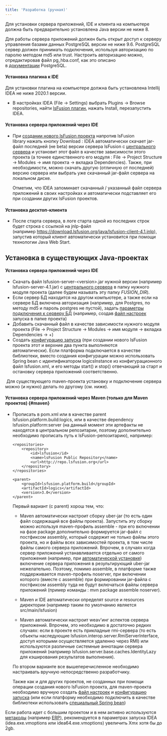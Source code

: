 ```yaml
---
title: 'Разработка (ручная)'
---
```


Для установки сервера приложений, IDE и клиента на компьютере должна быть предварительно установлена Java версии не ниже 8.

Для работы сервера приложений должен быть открыт доступ к серверу управления базами данных PostgreSQL версии не ниже 9.6. PostgreSQL сервер должен принимать подключения, используя авторизацию по паролю методом md5 или trust. Настроить авторизацию можно, отредактировав файл pg\_hba.conf, как это описано в [документации](http://www.postgresql.org/docs/9.2/static/auth-pg-hba-conf.html) PostgreSQL.

#### Установка плагина к IDE

Для установки плагина на компьютере должна быть установлена Intellij IDEA не ниже 2020.1 версии.

-   В настройках IDEA (File -> Settings) выбрать Plugins -> Browse repositories, найти [lsFusion плагин](https://plugins.jetbrains.com/plugin/7601-lsfusion), нажать Install, перезапустить IDEA.

#### Установка сервера приложений через IDE

-   При [создании нового lsFusion проекта](IDE.md#newproject) напротив lsFusion library нажать кнопку Download : IDEA автоматически скачает jar-файл последней (не beta) версии сервера lsFusion с [центрального сервера](https://download.lsfusion.org/java) и установит этот файл в качестве зависимости этого проекта (а точнее единственного его модуля : File → Project Structure → Modules → имя проекта → вкладка Dependencies). Также, при необходимости, можно скачать другую (отличную от последней) версию сервера или выбрать уже скачанный jar-файл сервера на локальном диске.  

    Отметим, что IDEA запоминает скачанный / указанный файл сервера приложений в своих настройках и автоматически подставляет его при создании других lsFusion проектов. 

#### Установка десктоп-клиента

-   После старта сервера, в логе старта одной из последних строк будет строка с ссылкой на jnlp-файл (например <https://download.lsfusion.org/java/lsfusion-client-4.1.jnlp>), запустив который клиент автоматически установится при помощи технологии Java Web Start.

## Установка в существующих Java-проектах

#### Установка сервера приложений через IDE

-   Скачать файл lsfusion-server-<version\>.jar нужной версии (например lsfusion-server-4.1.jar) с [центрального сервера](https://download.lsfusion.org/java) в папку нужного модуля проекта (далее будем называть эту папку *$FUSION\_DIR$*).
-   Если сервер БД находится на другом компьютере, а также если на сервере БД включена авторизация (например, для Postgres, по методу md5 и пароль postgres не пустой), задать [параметры подключения к серверу БД](Параметры_запуска.md#connectdb-broken) (например, создав [файл настроек](Параметры_запуска.md#filesettings-broken) запуска в папке проекта)
-   Добавить скачанный файл в качестве зависимости нужного модуля проекта (File → Project Structure → Modules → имя модуля → вкладка Dependencies → +) 
-   Создать [конфигурацию запуска](IDE.md#configuration) (при создании нового lsFusion проекта этот и верхние два пункта выполняются автоматически). Если платформа подключается в качестве библиотеки, вместо создания конфигурации можно использовать Spring bean c идентификатором logicsInstance из конфигурационного файл lsfusion.xml, и его методы start() и stop() отвечающий за старт и остановку сервера приложений соответственно.

 Для существующего maven-проекта установку и подключение сервера можно (и нужно) делать по другому (см. ниже). 

#### Установка сервера приложений через Maven (только для Maven проектов) {#maven}

-   Прописать в pom.xml или в качестве parent lsfusion.platform.build:logics, или в качестве dependency lsfusion.platform:server (на данный момент эти артефакты не находятся в центральном репозитарии, поэтому дополнительно необходимо прописать путь к lsFusion-репозитарию), например:

        <repositories>
            <repository>
                <id>lsfusion</id>
                <name>lsFusion Public Repository</name>
                <url>http://repo.lsfusion.org</url>
            </repository>
        </repositories>

        <parent>
            <groupId>lsfusion.platform.build</groupId>
            <artifactId>logics</artifactId>
            <version>3.0</version>
        </parent>

    Первый вариант (с parent) хорош тем, что:

    -   Maven автоматически настроит сборку uber-jar (то есть один файл содержащий все файлы проекта). Запустить эту сборку можно используя maven-профиль assemble - при его включении на фазе package дополнительно формируется jar-файл с постфиксом assembly, который содержит не только файлы этого проекта, но и файлы всех зависимостей проекта, в том числе файлы самого сервера приложений. Впрочем, в случаях когда сервер приложений устанавливается отдельно от самого приложения (например, при [автоматической установке](Выполнение_авто.md)) включение сервера приложения в результирующий uber-jar нежелательно. Поэтому, помимо assemble, в платформе также поддерживается maven-профиль noserver, при включении которого (вместе с assemble) при формировании jar-файла с постфиксом assembly туда не будут включаться файлы сервера приложений (пример команды : mvn package assemble noserver).

    -   Maven и IDE автоматически определят source и resources директории (например таким по умолчанию является src/main/lsfusion)

    -   Maven автоматически настроит weav'инг аспектов сервера приложений. Впрочем, это необходимо в достаточно редких случаях: если в проекте есть прикладные rmi-сервера (то есть объекты наследующие lsfusion.interop.server.RmiServerInterface, доступ которыми осуществляется удаленно через RMI) или используются различные системные аннотации сервера приложений (например lsfusion.server.base.caches.IdentityLazy для кэширования результатов выполнения).

    По втором варианте все вышеперечисленное необходимо настраивать вручную непосредственно разработчику.

    Также как и для других проектов, не созданных при помощи операции создания нового lsFusion проекта, для maven-проекта необходимо вручную создать [файл настроек](Параметры_запуска.md#filesettings-broken) и [конфигурацию запуска](IDE.md#configuration) (или если платформу необходимо подключить в качестве библиотеки использовать [специальный Spring bean](#bean-broken))

Если работа идет с большим проектом и в нем активно используются [метакоды](Метапрограммирование.md) (например [ERP](https://github.com/lsfusion-solutions/erp)), рекомендуется в параметрах запуска IDEA (idea.exe.vmoptions или idea64.exe.vmoptions) увеличить Xmx хотя бы до 2gb.
